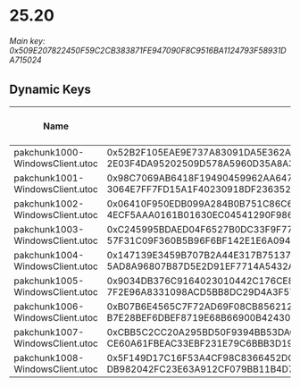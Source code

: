 # 25.20

###### *Main key: 0x509E207822450F59C2CB383871FE947090F8C9516BA1124793F58931DA715024*

## Dynamic Keys

| Name                              | Key</br>GUID                                                                                            | High Res Textures |
|-----------------------------------|---------------------------------------------------------------------------------------------------------|-------------------|
| pakchunk1000-WindowsClient.utoc   | 0x52B2F105EAE9E737A83091DA5E362A01EBCD48D3F625C7BCB06DB3AA7BCEF8D4</br>2E03F4DA95202509D578A5960D35A8A3 | ❌                 |
| pakchunk1001-WindowsClient.utoc   | 0x98C7069AB6418F19490459962AA64781CADC46F64A7070C89FD6A6A4C300F51E</br>3064E7FF7FD15A1F40230918DF236352 | ❌                 |
| pakchunk1002-WindowsClient.utoc   | 0x06410F950EDB099A284B0B751C86C65C89BB2F2855904778CE0E1650626F693E</br>4ECF5AAA0161B01630EC04541290F986 | ✔️                |
| pakchunk1003-WindowsClient.utoc   | 0xC245995BDAED04F6527B0DC33F9F77C8F1562943515D5C15979C141A1FAB2C1D</br>57F31C09F360B5B96F6BF142E1E6A094 | ❌                 |
| pakchunk1004-WindowsClient.utoc   | 0x147139E3459B707B2A44E317B7513745021B28482E1BE4D54DD3ABE08192B25A</br>5AD8A96807B87D5E2D91EF7714A5432A | ❌                 |
| pakchunk1005-WindowsClient.utoc   | 0x9034DB376C9164023010442C176CE8270761B6C2B495C6F9CC4BA89FBBF38AE9</br>7F2E96A8331098ACD5BB8DC29D4A3F57 | ✔️                |
| pakchunk1006-WindowsClient.utoc   | 0xB07B6E4565C7F72AD69F08CB85621217EEFE1565F26A186EF7A47D9D36E3952C</br>B7E28BEF6DBEF8719E68B66900B42430 | ✔️                |
| pakchunk1007-WindowsClient.utoc   | 0xCBB5C2CC20A295BD50F9394BB53DAC40202BCADD60219F4F3C8D9DB5BE708629</br>CE60A61FBEAC33EBF231E79C6BBB3D19 | ✔️                |
| pakchunk1008-WindowsClient.utoc   | 0x5F149D17C16F53A4CF98C8366452DCC4F5C5CA89B7B3921C0E9485CFCADC75F4</br>DB982042FC23E63A912CF079BB11B4D7 | ❌                |